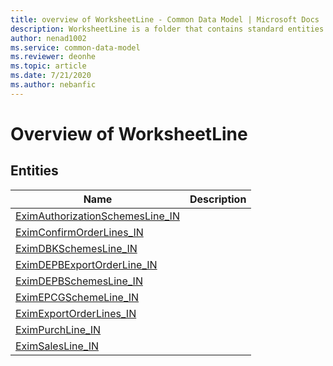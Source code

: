 ```yaml
---
title: overview of WorksheetLine - Common Data Model | Microsoft Docs
description: WorksheetLine is a folder that contains standard entities related to the Common Data Model.
author: nenad1002
ms.service: common-data-model
ms.reviewer: deonhe
ms.topic: article
ms.date: 7/21/2020
ms.author: nebanfic
---
```


# Overview of WorksheetLine


## Entities

|Name|Description|
|---|---|
|[EximAuthorizationSchemesLine_IN](EximAuthorizationSchemesLine_IN.md)||
|[EximConfirmOrderLines_IN](EximConfirmOrderLines_IN.md)||
|[EximDBKSchemesLine_IN](EximDBKSchemesLine_IN.md)||
|[EximDEPBExportOrderLine_IN](EximDEPBExportOrderLine_IN.md)||
|[EximDEPBSchemesLine_IN](EximDEPBSchemesLine_IN.md)||
|[EximEPCGSchemeLine_IN](EximEPCGSchemeLine_IN.md)||
|[EximExportOrderLines_IN](EximExportOrderLines_IN.md)||
|[EximPurchLine_IN](EximPurchLine_IN.md)||
|[EximSalesLine_IN](EximSalesLine_IN.md)||
